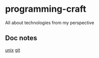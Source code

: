 # programming-craft
All about technologies from my perspective

## Doc notes
[unix](unix.md)
[git](git.md)

